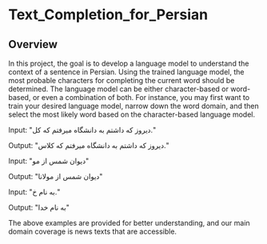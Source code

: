 # Text_Completion_for_Persian

## Overview
In this project, the goal is to develop a language model to understand the context of a sentence in Persian. Using the trained language model, the most probable characters for completing the current word should be determined. The language model can be either character-based or word-based, or even a combination of both. For instance, you may first want to train your desired language model, narrow down the word domain, and then select the most likely word based on the character-based language model.

Input:
"دیروز که داشتم به دانشگاه میرفتم که کل."

Output:
"دیروز که داشتم به دانشگاه میرفتم که کلاس."

Input:
"دیوان شمس از مو"

Output:
"دیوان شمس از مولانا"

Input:
"به نام خ."

Output:
"به نام خدا"

The above examples are provided for better understanding, and our main domain coverage is news texts that are accessible.
